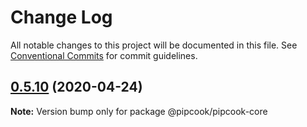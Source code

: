 # Change Log

All notable changes to this project will be documented in this file.
See [Conventional Commits](https://conventionalcommits.org) for commit guidelines.

## [0.5.10](https://github.com/alibaba/pipcook/compare/@pipcook/pipcook-core@0.5.4...@pipcook/pipcook-core@0.5.10) (2020-04-24)

**Note:** Version bump only for package @pipcook/pipcook-core
